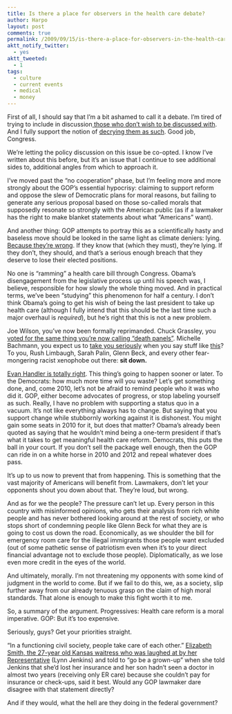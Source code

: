 ```yaml
---
title: Is there a place for observers in the health care debate?
author: Harpo
layout: post
comments: true
permalink: /2009/09/15/is-there-a-place-for-observers-in-the-health-care-debate/
aktt_notify_twitter:
  - yes
aktt_tweeted:
  - 1
tags:
  - culture
  - current events
  - medical
  - money
---
```

First of all, I should say that I&#8217;m a bit ashamed to call it a debate. I&#8217;m tired of trying to include in discussion<a href="http://en.wikipedia.org/wiki/Joe_Wilson_(U.S._politician)" target="_blank"> those who don&#8217;t wish to be discussed with</a>. And I fully support the notion of <a href="http://thecaucus.blogs.nytimes.com/2009/09/15/blogging-the-house-action-on-wilson/" target="_blank">decrying them as such</a>. Good job, Congress.

We&#8217;re letting the policy discussion on this issue be co-opted. I know I&#8217;ve written about this before, but it&#8217;s an issue that I continue to see additional sides to, additional angles from which to approach it.

I&#8217;ve moved past the &#8220;no cooperation&#8221; phase, but I&#8217;m feeling more and more strongly about the GOP&#8217;s essential hypocrisy: claiming to support reform and oppose the slew of Democratic plans for moral reasons, but failing to generate any serious proposal based on those so-called morals that supposedly resonate so strongly with the American public (as if a lawmaker has the right to make blanket statements about what &#8220;Americans&#8221; want).

And another thing: GOP attempts to portray this as a scientifically hasty and baseless move should be looked in the same light as climate deniers: lying. <a href="http://thinkprogress.org/2009/09/15/majority-doctors-public-option/" target="_blank">Because they&#8217;re wrong</a>. If they know that (which they must), they&#8217;re lying. If they don&#8217;t, they should, and that&#8217;s a serious enough breach that they deserve to lose their elected positions.

No one is &#8220;ramming&#8221; a health care bill through Congress. Obama&#8217;s disengagement from the legislative process up until his speech was, I believe, responsible for how slowly the whole thing moved. And in practical terms, we&#8217;ve been &#8220;studying&#8221; this phenomenon for half a century. I don&#8217;t think Obama&#8217;s going to get his wish of being the last president to take up health care (although I fully intend that this should be the last time such a major overhaul is *required*), but he&#8217;s right that this is not a new problem.

Joe Wilson, you&#8217;ve now been formally reprimanded. Chuck Grassley, you <a href="http://www.huffingtonpost.com/2009/08/14/grassley-voted-for-socall_n_259750.html" target="_blank">voted for the same thing you&#8217;re now calling &#8220;death panels&#8221;</a>. Michelle Bachmann, you expect us to <a href="http://tpmdc.talkingpointsmemo.com/2009/09/bachmann-thank-god-for-joe-wilson.php" target="_blank">take you seriously</a> when you say stuff like <a href="http://www.huffingtonpost.com/2009/09/01/bachmann-we-should-slit-o_n_273809.html" target="_blank">this</a>? To you, Rush Limbaugh, Sarah Palin, Glenn Beck, and every other fear-mongering racist xenophobe out there: **sit down.**

<a href="http://www.huffingtonpost.com/evan-handler/america-i-love-you-americ_b_286226.html" target="_blank">Evan Handler is totally right</a>. This thing&#8217;s going to happen sooner or later. To the Democrats: how much more time will you waste? Let&#8217;s get something done, and, come 2010, let&#8217;s not be afraid to remind people who it was who did it. GOP, either become advocates of progress, or stop labeling yourself as such. Really, I have no problem with supporting a status quo in a vacuum. It&#8217;s not like everything always has to change. But saying that you support change while stubbornly working against it is dishonest. You might gain some seats in 2010 for it, but does that matter? Obama&#8217;s already been quoted as saying that he wouldn&#8217;t mind being a one-term president if that&#8217;s what it takes to get meaningful health care reform. Democrats, this puts the ball in your court. If you don&#8217;t sell the package well enough, then the GOP can ride in on a white horse in 2010 and 2012 and repeal whatever does pass.

It&#8217;s up to us now to prevent that from happening. This is something that the vast majority of Americans will benefit from. Lawmakers, don&#8217;t let your opponents shout you down about that. They&#8217;re loud, but wrong.

And as for we the people? The pressure can&#8217;t let up. Every person in this country with misinformed opinions, who gets their analysis from rich white people and has never bothered looking around at the rest of society, or who stops short of condemning people like Glenn Beck for what they are is going to cost us down the road. Economically, as we shoulder the bill for emergency room care for the illegal immigrants those people want excluded (out of some pathetic sense of patriotism even when it&#8217;s to your direct financial advantage not to exclude those people). Diplomatically, as we lose even more credit in the eyes of the world.

And ultimately, morally. I&#8217;m not threatening my opponents with some kind of judgment in the world to come. But if we fail to do this, we, as a society, slip further away from our already tenuous grasp on the claim of high moral standards. That alone is enough to make this fight worth it to me.

So, a summary of the argument. Progressives: Health care reform is a moral imperative. GOP: But it&#8217;s too expensive.

Seriously, guys? Get your priorities straight.

&#8220;In a functioning civil society, people take care of each other.&#8221; <a href="http://www.huffingtonpost.com/2009/09/01/rep-lynn-jenkins-laughs-o_n_273863.html" target="_blank">Elizabeth Smith, the 27-year old Kansas waitress who was laughed at by her Representative</a> (Lynn Jenkins) and told to &#8220;go be a grown-up&#8221; when she told Jenkins that she&#8217;d lost her insurance and her son hadn&#8217;t seen a doctor in almost two years (receiving only ER care) because she couldn&#8217;t pay for insurance or check-ups, said it best. Would any GOP lawmaker dare disagree with that statement directly?

And if they would, what the hell are they doing in the federal government?